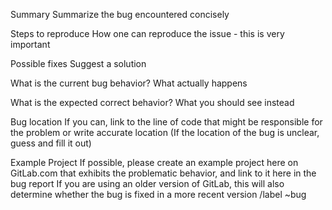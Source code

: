 Summary
Summarize the bug encountered concisely

Steps to reproduce
How one can reproduce the issue - this is very important

Possible fixes
Suggest a solution

What is the current bug behavior?
What actually happens

What is the expected correct behavior?
What you should see instead

Bug location
If you can, link to the line of code that might be responsible for the problem or write accurate location
(If the location of the bug is unclear, guess and fill it out)

Example Project
If possible, please create an example project here on GitLab.com that exhibits the problematic behavior, and link to it here in the bug report
If you are using an older version of GitLab, this will also determine whether the bug is fixed in a more recent version
/label ~bug